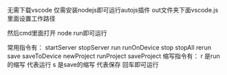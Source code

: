 无需下载vscode
仅需安装nodejs即可运行autojs插件
out文件夹下面vscode.js里面设置工作路径

然后cmd里面打开 node run即可运行

常用指令有：
startServer stopServer run runOnDevice stop stopAll rerun save saveToDevice newProject runProject saveProject
缩写指令有：
r 是run的缩写 代表运行
s 是save的缩写 代表保存
回车即可运行



